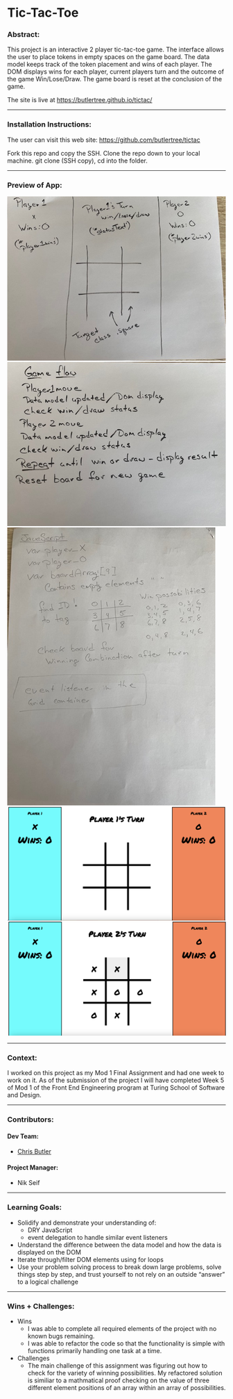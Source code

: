 

# Tic-Tac-Toe

### Abstract:
This project is an interactive 2 player tic-tac-toe game.  The interface allows the user to place tokens in empty spaces on the game board. The data model keeps track of the token placement and wins of each player.  The DOM displays wins for each player, current players turn and the outcome of the game Win/Lose/Draw.  The game board is reset at the conclusion of the game.  

The site is live at https://butlertree.github.io/tictac/

---
### Installation Instructions:
The user can visit this web site: 
https://github.com/butlertree/tictac

Fork this repo and copy the SSH.  Clone the repo down to your local machine.  git clone (SSH copy), cd into the folder.  

---
### Preview of App:
![Drawn image of browser](<assets/Tic-Tac-Toe browser display.png>)
![Drawn image of game flow](<assets/Tic-Tac-Toe game flow.png>)
![Drawn image of pseudocode](<assets/Tic-Tac-Toe pseudocode .png>)
![Screen shot of game](<assets/Screenshot 2023-09-22 at 4.00.16 PM.png>)
![Screen shot of game play](<assets/Screenshot 2023-09-22 at 4.00.42 PM.png>)

---
### Context:
I worked on this project as my Mod 1 Final Assignment and had one week to work on it. As of the submission of the project I will have completed Week 5 of Mod 1 of the Front End Engineering program at Turing School of Software and Design.


---
### Contributors:
#### Dev Team:

- [Chris Butler](https://github.com/butlertree)
#### Project Manager:
- Nik Seif 
---
### Learning Goals:
- Solidify and demonstrate your understanding of:
  - DRY JavaScript
  - event delegation to handle similar event listeners
- Understand the difference between the data model and how the data is displayed on the DOM
- Iterate through/filter DOM elements using for loops
- Use your problem solving process to break down large problems, solve things step by step, and trust yourself to not rely on an outside “answer” to a logical challenge
---
### Wins + Challenges:

- Wins
  - I was able to complete all required elements of the project with no known bugs remaining.  
  - I was able to refactor the code so that the functionality is simple with functions primarily handling one task at a time.   
- Challenges
  - The main challenge of this assignment was figuring out how to check for the variety of winning possibilities.  My refactored solution is similiar to a mathmatical proof checking on the value of three different element positions of an array within an array of possibilities.  
